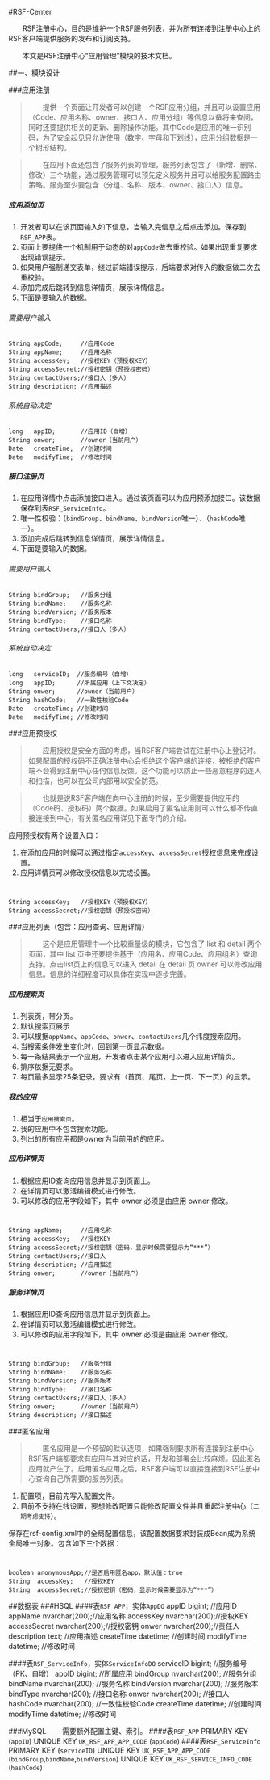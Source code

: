 #RSF-Center

&emsp;&emsp;RSF注册中心，目的是维护一个RSF服务列表，并为所有连接到注册中心上的RSF客户端提供服务的发布和订阅支持。

&emsp;&emsp;本文是RSF注册中心“应用管理”模块的技术文档。

##一、模块设计

###应用注册
>&emsp;&emsp;提供一个页面让开发者可以创建一个RSF应用分组，并且可以设置应用（Code、应用名称、owner、接口人、应用分组）等信息以备将来查阅，同时还要提供相关的更新、删除操作功能。其中Code是应用的唯一识别码，为了安全起见只允许使用（数字、字母和下划线），应用分组数据是一个树形结构。

>&emsp;&emsp;在应用下面还包含了服务列表的管理，服务列表包含了（新增、删除、修改）三个功能，通过服务管理可以预先定义服务并且可以给服务配置路由策略。服务至少要包含（分组、名称、版本、owner、接口人）信息。

##### 应用添加页
1. 开发者可以在该页面输入如下信息，当输入完信息之后点击添加。保存到`RSF_APP`表。
2. 页面上要提供一个机制用于动态的对`appCode`做去重校验。如果出现重复要求出现错误提示。
3. 如果用户强制递交表单，绕过前端错误提示，后端要求对传入的数据做二次去重校验。
4. 添加完成后跳转到信息详情页，展示详情信息。
5. 下面是要输入的数据。

###### 需要用户输入
    String appCode;     //应用Code
    String appName;     //应用名称
    String accessKey;   //授权KEY（预授权KEY）
    String accessSecret;//授权密钥（预授权密码）
    String contactUsers;//接口人（多人）
    String description; //应用描述
###### 系统自动决定
    long   appID;       //应用ID（自增）
    String onwer;       //owner（当前用户）
    Date   createTime;  //创建时间
    Date   modifyTime;  //修改时间

##### 接口注册页
1. 在应用详情中点击添加接口进入。通过该页面可以为应用预添加接口。该数据保存到表`RSF_ServiceInfo`。
2. 唯一性校验：（`bindGroup`、`bindName`、`bindVersion`唯一）、（`hashCode`唯一）。
3. 添加完成后跳转到信息详情页，展示详情信息。
4. 下面是要输入的数据。

###### 需要用户输入
    String bindGroup;   //服务分组
    String bindName;    //服务名称
    String bindVersion; //服务版本
    String bindType;    //接口名称
    String contactUsers;//接口人（多人）
###### 系统自动决定
    long   serviceID;  //服务编号（自增）
    long   appID;      //所属应用（上下文决定）
    String onwer;      //owner（当前用户）
    String hashCode;   //一致性校验Code
    Date   createTime; //创建时间
    Date   modifyTime; //修改时间

###应用预授权
>&emsp;&emsp;应用授权是安全方面的考虑，当RSF客户端尝试在注册中心上登记时。如果配置的授权码不正确注册中心会拒绝这个客户端的连接，被拒绝的客户端不会得到注册中心任何信息反馈。这个功能可以防止一些恶意程序的连入和扫描，也可以在公司内部用以安全防范。

>&emsp;&emsp;也就是说RSF客户端在向中心注册的时候，至少需要提供应用的（Code码、授权码）两个数据。如果启用了匿名应用则可以什么都不传直接连接到中心，有关匿名应用详见下面专门的介绍。

应用预授权有两个设置入口：

1. 在添加应用的时候可以通过指定`accessKey`、`accessSecret`授权信息来完成设置。
2. 应用详情页可以修改授权信息以完成设置。

#
    String accessKey;   //授权KEY（预授权KEY）
    String accessSecret;//授权密钥（预授权密码）

###应用列表（包含：应用查询、应用详情）
>&emsp;&emsp;这个是应用管理中一个比较重量级的模块，它包含了 list 和 detail 两个页面，其中 list 页中还要提供基于（应用名、应用Code、应用组名）查询支持。点击list页上的信息可以进入 detail 在 detail 页 owner 可以修改应用信息。信息的详细程度可以具体在实现中逐步完善。

##### 应用搜索页
1. 列表页，带分页。
2. 默认搜索页展示
3. 可以根据`appName`、`appCode`、`onwer`、`contactUsers`几个纬度搜索应用。
4. 当搜索条件发生变化时，回到第一页显示数据。
5. 每一条结果表示一个应用，开发者点击某个应用可以进入应用详情页。
6. 排序依据无要求。
7. 每页最多显示25条记录，要求有（首页、尾页，上一页、下一页）的显示。

##### 我的应用
1. 相当于`应用搜索页`。
2. 我的应用中不包含搜索功能。
3. 列出的所有应用都是owner为当前用的的应用。

##### 应用详情页
1. 根据应用ID查询应用信息并显示到页面上。
2. 在详情页可以激活编辑模式进行修改。
3. 可以修改的应用字段如下，其中 owner 必须是由应用 owner 修改。

#
    String appName;     //应用名称
    String accessKey;   //授权KEY
    String accessSecret;//授权密钥（密码，显示时候需要显示为“***”）
    String contactUsers;//接口人
    String description; //应用描述
    String onwer;       //owner（当前用户）

##### 服务详情页
1. 根据应用ID查询应用信息并显示到页面上。
2. 在详情页可以激活编辑模式进行修改。
3. 可以修改的应用字段如下，其中 owner 必须是由应用 owner 修改。

#
    String bindGroup;   //服务分组
    String bindName;    //服务名称
    String bindVersion; //服务版本
    String bindType;    //接口名称
    String contactUsers;//接口人（多人）
    String onwer;       //owner（当前用户）
    String description; //接口描述

###匿名应用
>&emsp;&emsp;匿名应用是一个预留的默认选项，如果强制要求所有连接到注册中心 RSF客户端都要求有应用与其对应的话，开发和部署会比较麻烦。因此匿名应用就产生了。启用匿名应用之后，RSF客户端可以直接连接到RSF注册中心查询自己所需要的服务列表。

1. 配置项，目前先写入配置文件。
2. 目前不支持在线设置，要想修改配置只能修改配置文件并且重起注册中心（`二期考虑支持`）。

保存在rsf-config.xml中的全局配置信息，该配置数据要求封装成Bean成为系统全局唯一对象。包含如下三个数据：

#
    boolean anonymousApp;//是否启用匿名app，默认值：true
    String  accessKey;   //授权KEY
    String  accessSecret;//授权密钥（密码，显示时候需要显示为“***”）

##数据表
###HSQL
####表`RSF_APP`，实体`AppDO`
    appID        bigint;       //应用ID
    appName      nvarchar(200);//应用名称
    accessKey    nvarchar(200);//授权KEY
    accessSecret nvarchar(200);//授权密钥
    onwer        nvarchar(200);//责任人
    description  text;         //应用描述
    createTime   datetime;     //创建时间
    modifyTime   datetime;     //修改时间

####表`RSF_ServiceInfo`，实体`ServiceInfoDO`
    serviceID   bigint;        //服务编号（PK、自增）
    appID       bigint;        //所属应用
    bindGroup   nvarchar(200); //服务分组
    bindName    nvarchar(200); //服务名称
    bindVersion nvarchar(200); //服务版本
    bindType    nvarchar(200); //接口名称
    onwer       nvarchar(200); //接口人
    hashCode    nvarchar(200); //一致性校验Code
    createTime  datetime;      //创建时间
    modifyTime  datetime;      //修改时间

###MySQL
&emsp;&emsp;需要额外配置主键、索引。
####表`RSF_APP`
	PRIMARY KEY (`appID`)
	UNIQUE KEY `UK_RSF_APP_APP_CODE` (`appCode`)
####表`RSF_ServiceInfo`
	PRIMARY KEY (`serviceID`)
	UNIQUE KEY `UK_RSF_APP_APP_CODE` (`bindGroup`,`bindName`,`bindVersion`)
	UNIQUE KEY `UK_RSF_SERVICE_INFO_CODE` (`hashCode`)